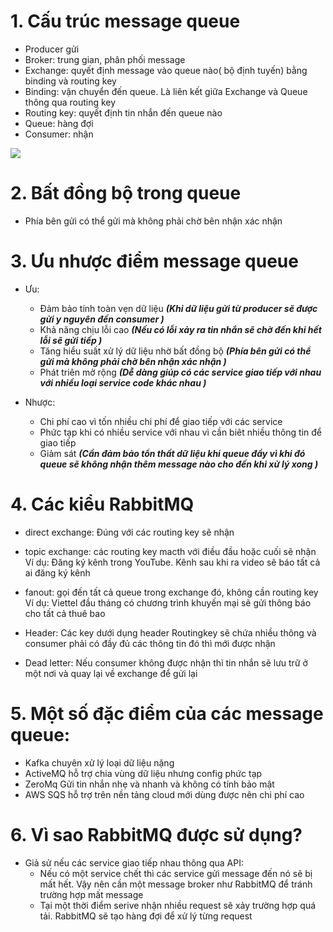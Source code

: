 # 1. Cấu trúc message queue
- Producer gửi
- Broker: trung gian, phân phối message
- Exchange: quyết định message vào queue nào( bộ định tuyến) bằng binding và routing key
- Binding: vận chuyển đến queue. Là liên kết giữa Exchange và Queue thông qua routing key
- Routing key: quyết định tin nhắn đến queue nào
- Queue: hàng đợi
- Consumer: nhận

![](https://jstobigdata.com/wp-content/uploads/2020/03/direct-exchange-rmq-min.png)

# 2. Bất đồng bộ trong queue
- Phía bên gửi có thể gửi mà không phải chờ bên nhận xác nhận

# 3. Ưu nhược điểm message queue
- Ưu:
  - Đảm bảo tính toàn vẹn dữ liệu ***(Khi dữ liệu gửi từ producer sẽ được gửi y nguyên đến consumer )***
  - Khả năng chịu lỗi cao ***(Nếu có lỗi xảy ra tin nhắn sẽ chờ đến khi hết lỗi sẽ gửi tiếp )***
  - Tăng hiểu suất xử lý dữ liệu nhờ bất đồng bộ ***(Phía bên gửi có thể gửi mà không phải chờ bên nhận xác nhận )***
  - Phát triên mở rộng ***(Dễ dàng giúp có các service giao tiếp với nhau với nhiều loại service code khác nhau )***

- Nhược:
  - Chi phí cao vì tốn nhiều chi phí để giao tiếp với các service
  - Phức tạp khi có nhiều service với nhau vì cần biêt nhiều thông tin để giao tiếp
  - Giảm sát ***(Cần đảm bảo tổn thất dữ liệu khi queue đầy vì khi đó queue sẽ không nhận thêm message nào cho đến khi xử lý xong )***
  
# 4. Các kiểu RabbitMQ
- direct exchange: Đúng với các routing key sẽ nhận


- topic exchange: các routing key macth với điều đầu hoặc cuối sẽ nhận
Ví dụ: Đăng ký kênh trong YouTube. Kênh sau khi ra video sẽ báo tất cả ai đăng ký kênh

- fanout: gọi đến tất cả queue trong exchange đó, không cần routing key
Ví dụ: Viettel đầu tháng có chương trình khuyến mại sẽ gửi thông báo cho tất cả thuê bao

- Header: Các key dưới dụng header
Routingkey sẽ chứa nhiều thông và consumer phải có đầy đủ các thông tin đó thì mới được nhận

- Dead letter:
Nếu consumer không được nhận thì tin nhắn sẽ lưu trữ ở một nơi và quay lại về exchange để gửi lại

# 5. Một số đặc điểm của các message queue:
- Kafka chuyên xử lý loại dữ liệu nặng
- ActiveMQ hỗ trợ chia vùng dữ liệu nhưng config phức tạp
- ZeroMq Gửi tin nhắn nhẹ và nhanh và không có tính bảo mật
- AWS SQS hỗ trợ trên nền tảng cloud mới dùng được nên chi phí cao

# 6. Vì sao RabbitMQ được sử dụng?
- Giả sử nếu các service giao tiếp nhau thông qua API:
  - Nếu có một service chết thì các service gửi message đến nó sẽ bị mất hết. Vậy nên cần một message broker như RabbitMQ để tránh trường hợp mất message
  - Tại một thời điểm serive nhận nhiều request sẽ xảy trường hợp quá tải. RabbitMQ sẽ tạo hàng đợi để xử lý từng request

